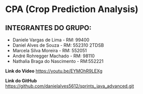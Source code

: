 # CPA (Crop Prediction Analysis)

## INTEGRANTES DO GRUPO:

- Daniele Vargas de Lima - RM: 99400
- Daniel Alves de Souza - RM: 552310 2TDSB
- Marcela Silva Moreira - RM: 552051 
- André Rohregger Machado - RM: 98110
- Nathalia Braga do Nascimento - RM:552221


**Link do Vídeo**
https://youtu.be/EYMOhR9LEXg

**Link do GitHub**
https://github.com/danielalves5612/sprints_java_advanced.git

